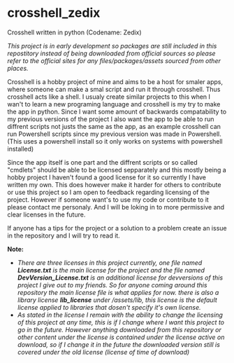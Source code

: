 # crosshell_zedix
Crosshell written in python (Codename: Zedix)

*This project is in early development so packages are still included in this repostitory instead of being downloaded from official sources so please refer to the official sites for any files/packages/assets sourced from other places.*

Crosshell is a hobby project of mine and aims to be a host for smaler apps, where someone can make a smal script and run it through crosshell. Thus crosshell acts like a shell. 
I usualy create similar projects to this when I wan't to learn a new programing language and crosshell is my try to make the app in python. Since I want some amount of backwards compatability to my previous versions of the project I also want the app to be able to run diffrent scripts not justs the same as the app, as an example crosshell can run Powershell scripts since my previous version was made in Powershell. (This uses a powershell install so it only works on systems with powershell installed)

Since the app itself is one part and the diffrent scripts or so called "cmdlets" should be able to be licensed sepparately and this mostly being a hobby project I haven't found a good license for it so currently I have written my own. This does however make it harder for others to contribute or use this project so I am open to feedback regarding licensing of the project. However if someone want's to use my code or contribute to it please contact me personaly. And I will be loking in to more permissive and clear licenses in the future.

If anyone has a tips for the project or a solution to a problem create an issue in the repository and I will try to read it.

**Note:**
 - *There are three licenses in this project currently, one file named **License.txt** is the main license for the project and the file named **DevVersion_License.txt** is an additional license for devversions of this project I give out to my friends. So for anyone coming around this repository the main license file is what applies for now.
 there is also a library license **lib_license** under /assets/lib, this license is the default license applied to libraries that dosen't specify it's own license.*
 - *As stated in the license I remain with the ability to change the licensing of this project at any time, this is if I change where I want this project to go in the future. However anything downloaded from this repository or other content under the license is contained under the license active on download, so if I change it in the future the downloaded version still is covered under the old license (license of time of download)*
